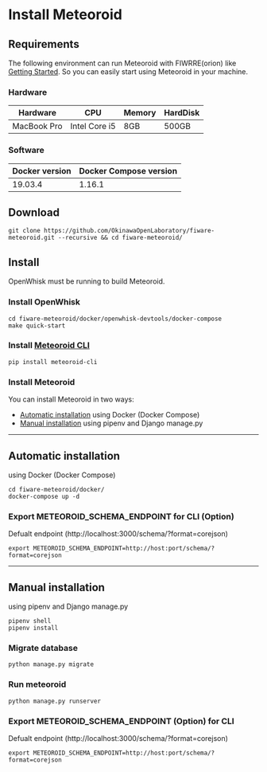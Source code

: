 # Install Meteoroid

## Requirements

The following environment can run Meteoroid with FIWRRE(orion) like [Getting Started](../getting_started.md). So you can easily start using Meteoroid in your machine.

### Hardware

| Hardware | CPU | Memory | HardDisk |
| -- | -- | -- | -- |
| MacBook Pro | Intel Core i5 | 8GB | 500GB |

### Software

| Docker version  | Docker Compose version |
| -- | -- |
| 19.03.4 | 1.16.1 |

## Download

```plain
git clone https://github.com/OkinawaOpenLaboratory/fiware-meteoroid.git --recursive && cd fiware-meteoroid/
```

## Install

OpenWhisk must be running to build Meteoroid.

### Install OpenWhisk

```plain
cd fiware-meteoroid/docker/openwhisk-devtools/docker-compose
make quick-start
```

### Install [Meteoroid CLI](https://github.com/OkinawaOpenLaboratory/fiware-meteoroid-cli)

```plain
pip install meteoroid-cli
```

### Install Meteoroid

You can install Meteoroid in two ways:

- [Automatic installation](https://github.com/OkinawaOpenLaboratory/fiware-meteoroid/tree/master#automatic-installation) using Docker (Docker Compose)
- [Manual installation](https://github.com/OkinawaOpenLaboratory/fiware-meteoroid/tree/master#manual-installation) using pipenv and Django manage.py

---

## Automatic installation
using Docker (Docker Compose)

```plain
cd fiware-meteoroid/docker/
docker-compose up -d
```

### Export METEOROID_SCHEMA_ENDPOINT for CLI (Option)
Defualt endpoint (http://localhost:3000/schema/?format=corejson)

```plain
export METEOROID_SCHEMA_ENDPOINT=http://host:port/schema/?format=corejson
```

---

## Manual installation
using pipenv and Django manage.py

```plain
pipenv shell
pipenv install
```

### Migrate database

```plain
python manage.py migrate
```

### Run meteoroid

```plain
python manage.py runserver
```

### Export METEOROID_SCHEMA_ENDPOINT (Option) for CLI
Defualt endpoint (http://localhost:3000/schema/?format=corejson)

```plain
export METEOROID_SCHEMA_ENDPOINT=http://host:port/schema/?format=corejson
```
